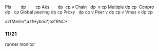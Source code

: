 
Pls        dp        cp 
Aks       dp   cp v
Chain   dp  v cp 
Multiple dp  cp  
Conpro dp   cp 
Global peering dp  cp 
Proxy   dp  cp v
Peer v dp  cp v
Vmss v dp  cp 


azfMerlin*,azfHybrid*,azfRNC*
### 11/21

runner monitor 